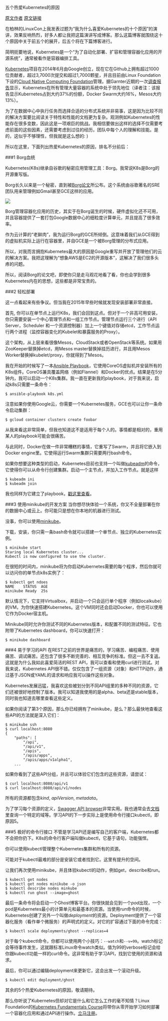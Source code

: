 五个热爱Kubernetes的原因

[原文作者](https://twitter.com/sebgoa)
[原文链接](https://www.linux.com/blog/top-5-reasons-love-kubernetes)

在柏林的LinuxCon上我发表过题为“我为什么喜爱Kubernetes的十个原因”的演讲，效果反响热烈，好多人都让我把这篇演讲写成博客。那么这篇博客就围绕这十个原因中关于前五个的展开，后五个将在下篇博客进行。

简明扼要地说，Kubernetes是一个“为了自动化部署、扩容和管理容器化应用的开源系统”，通常被看作是容器编排工具。

[Kubernetes](http://kubernetes.io/)项目在2014年6月由Google创立，现在它在Github上拥有超过1000位贡献者，超过3,7000次提交和超过1,7000颗星，并且目前由Linux Foundation下设的[Cloud Native Computing Foundation](http://cncf.io/)管理。据Garnter近期的一次[调查报告](https://twitter.com/giano/status/776403761694699523)显示，Kubernetes在所有管理大量容器的系统中处于领先地位（译者注：该报告显示Kubernetes占到大约37%的份额，Docker Swarm大约16%，Mesos大约13%）。

为了在数据中心中执行任务而选择合适的分布式系统并非易事，这是因为比较不同的解决方案要比阅读关于特性和性能的文档更为复杂。观测例如Kubernetes的性能存在很多变数，因此这是一项艰巨的挑战。我相信要做出这样的选择不仅需要考虑前面的这些因素，还需要考虑到过往的经历，团队中每个人的理解和技能。是的，这似乎不够理性，但我就是这么想的: )

所以在这里，下面列出热爱Kubernetes的原因，排名不分前后：

###1 Borg血统

Kubernetes(K8s)继承自谷歌的秘密应用管理工具：Borg。我常说K8s是Borg的开源重写版。

Borg长久以来是一个秘密，直到被[Borg论文](http://research.google.com/pubs/pub43438.html)所公布。这个系统由谷歌著名的SRE团队用来管理例如Gmail甚至GCE这样的应用。

![](top_5_borg)

Borg管理容器化应用的历史，其实于在Borg诞生的时候，硬件虚拟化还不可用，并且容器提供了一套打包Google数据中心的细粒度计算单元，并且提高了很多效率。

作为云计算的“老鲜肉”，我为运行Borg的GCE所倾倒。这意味着我们从GCE得到的虚拟机实际上运行在容器里，并自GCE是一个被Borg管理的分布式应用。

所以，对我而言拥抱Kubernetes最大的原因是Google重写并开放了管理他们的云的解决方案。我把这理解为“想象AWS是EC2的开源版本”，这解决了我们很多头疼的问题。

所以，阅读Borg的论文吧，即使你只是走马观花地看了看，你也会学到很多Kubernetes内在的思想，这些都是非常宝贵的。

###2 轻松部署

这一点看起来有些争议。但当我在2015年早些时候就发现安装部署非常直接。

首先, 你可以在单节点上运行K8s，我们会回到这点。但对于一个非高可用安装，你只需要安装一个中心管理节点和一组工作节点。管理节点运行三个进行（API Server，Scheduler 和一个资源控制器）加上一个键值对存储etcd，工作节点运行两个进程（监控容器变化的Kubelet和暴露服务的Proxy）。

这个架构，从上层来看很像Mesos，CloudStack或者OpenStack等系统。如果用ZooKeeper替换掉etcd，用Mesos master替换掉挂历进行，并且用Mesos Worker替换掉kubelet/proxy，你就得到了Mesos。

我在开始的时候写了一本[Ansible Playbook](https://github.com/skippbox/ansible-cloudstack)，它使用CoreOS虚拟机并安装所有的K8s组件。CoreOS兼具覆盖网络（例如Flannel）和Docker的优点。结果是在5分钟内，我可以启动一个K8s集群。我一直在更新我的playbook，对于我来说，启动k8s只需要一条命令：
```shell
$ ansible-playbook k8s.yml
```

注意如果你使用Google云，你需要一个Kubernetes服务，GCE也可以让你一条命令启动集群：
```shell
$ gcloud container clusters create foobar
```

从我来看这非常简单，但我也知道这不是适用于每个人的。事情都是相对的，重用某人的playbook可能会很痛苦。

与此同时，Docker在做一件非常糟糕的事情，它重写了Swarm，并且将它嵌入到Docker engine里。它使得运行Swarm集群只需要两行bash命令。

如果你想要这种类型的启动，Kubernetes目前也支持一个叫做[kubeadm](http://kubernetes.io/docs/getting-started-guides/kubeadm)的命令，它使得你可以从命令行创建集群。启动一个主节点，并加入工作节点。就是这样
```shell
$ kubeadm ini
$ kubeadm join
```

我也同样为它建立了playbook，[戳这里查看](https://github.com/skippbox/kubeadm-centos)。

###3 使用minikube的开发方案
当你想尽快体验一个系统，你又不全量部署在你的数据中心或云上。你可能只是想在你本地的机器进行测试。

没事，你可以使用[minikube](https://github.com/kubernetes/minikube)。

下载，安装，你只需一条bash命令就可以搭建一个单节点、独立的Kubernetes实例。
```shell
$ minikube start
Staring local Kubernetes cluster...
Kubectl is now configured to use the cluster.
``` 

在很短的时间内，minikube将为你启动Kubernetes需要的每个程序，然后你就可以访问你的单节点k8s实例了：
```shell
$ kubectl get ndoes
NAME    STATUS  AGE
minikube Ready  25s
```

默认情况下，它支持Virtualbox，并启动一个只会运行单个程序（例如localkube）的VM，为你快速搭建Kubernetes。这个VM同时还会启动Docker，你也可以使用它作为Docker宿主机。

Minikube同时允许你测试不同的Kubernetes版本，和配置不同的测试特征。它也附带了Kubernetes dashboard，你可以快速打开：
```shell
$ minikube dashboard
```

###4 易于学习的API
在REST之前的世界是痛苦的，学习痛苦、编程痛苦、使用痛苦、调试痛苦。还包含了很多不断完善的、相互竞争的标准。但这一去不复返。这就是为什么我如此喜爱简洁的REST API，我可以查看和使用curl进行测试。对我来说，Kubernetes API很不错。仅仅包含了一组资源（对象）和HTTP动作，通过基于JSON或YAML的请求和响应我可以操作这些对象。

Kubernetes发展迅猛，我喜欢这些被划分到不同API组里的多种不同的资源，它们还被很好地控制了版本。我可以知道我使用的是alpha、beta还是stable版本，同时我也知道去哪里查看这些定义。

如果你阅读了第3个原因，那么你已经拥有了minikube，是么？那么最快地查看这些API的方法就是深入它们：
```shell
$ minikube ssh
$ curl localhost:8080
{
    "paths": [
        "/api",
        "/api/v1",
        "/apis",
        "/apis/apps",
        "/apis/apps/v1alpha1",
    ...
```

如果你看到了这些API分组，并且可以体验它们包含的这些资源，请尝试：
```shell
$ curl localhost:8080/api/v1
$ curl localhost:8080/api/v1/nodes
```

所有的资源都包含*kind*, *apiVersion*, *metadata*。

为了学习每个资源的定义，[Swagger API browser](http://kubernetes.io/kubernetes/third_party/swagger-ui/#/)非常实用。我也通常会去[文档](http://kubernetes.io/docs/api-reference/v1/definitions/)里查询一个特定的域等。学习API的下一步实际上是使用命令行接口kubectl，即原因5。

###5 极好的命令行接口
不管是学习API还是编写自己的客户端，Kubernetes都不会把你扔下。K8s的命令行客户端叫做kubectl，它基于语句，功能强悍。

你可以使用kubectl管理整个Kubernetes集群和所有的资源。

可能对于kubectl最难的部分是安装它或者找到它。这里有提升的空间。

让我们再次使用minikube，并且体验kubectl的动作，例如get，describe和run。

```
$ kubectl get nodes
$ kubectl get nodes minikube -o json
$ kubectl describe nodes minkube
$ kubectl run ghost --image=ghost
```

最后一条命令将会启动一个Ghost博客平台。你很快就会见到一个*pod*出现，一个pod是Kubernetes最小的计算单元和最基本的资源。当使用*run*命令的时候，Kubernetes创建了另外一个叫做*deployment*的资源。Deployment提供了一个容器化服务（看作单个微服务）的声明式的定义。对它的扩容通过下面的命令完成：
```
$ kubectl scale deployments/ghost --replicas=4
```

对于每个kubectl命令，你都可以使用两个小技巧：`--watch`和`--v=99`。watch标记会等待事件发生，这就跟标准Linux命令watch类似。值为99的verbose标记会给你跟kubectl功能一样的curl命令。这非常有助于学习API，找到它使用的资源和请求。

最后，你可以通过编辑deployment来更新它，这会出发一个滚动升级。

```
$ kubectl edit deployment/ghost
```

其余的5个热爱Kubernetes的原因，敬请期待。

那么你听说了Kubernetes但却对它是什么和它怎么工作的毫不知情？Linux Foundation的[Kubernetes Fundamentals Course](http://bit.ly/2ewaVAs)将带你从零开始学习如何部署一个容器化应用和通过API进行操作。[立马注册](http://bit.ly/2ewaVAs)。 

